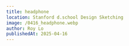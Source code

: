```yaml
---
title: headphone
location: Stanford d.school Design Sketching
image: /0416_headphone.webp
author: Roy Lo
publishedAt: 2025-04-16
---
```

